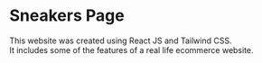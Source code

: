 # Sneakers Page

This website was created using React JS and Tailwind CSS.<br />
It includes some of the features of a real life ecommerce website.<br/>


